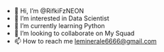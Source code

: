 - 👋 Hi, I’m @RifkiFzNEON
- 👀 I’m interested in Data Scientist
- 🌱 I’m currently learning Python
- 💞️ I’m looking to collaborate on My Squad
- 📫 How to reach me leminerale6666@gmail.com

<!---
RifkiFzNEON/RifkiFzNEON is a ✨ special ✨ repository because its `README.md` (this file) appears on your GitHub profile.
You can click the Preview link to take a look at your changes.
--->
